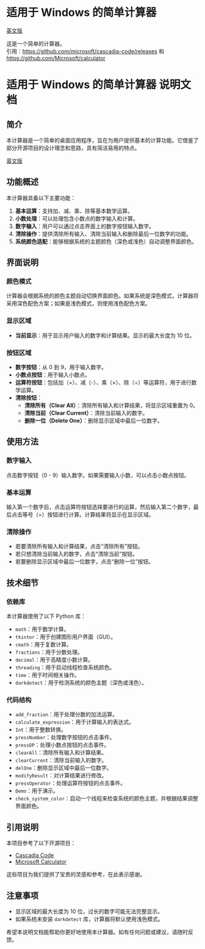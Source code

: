 # 适用于 Windows 的简单计算器

[英文版](./README.md)

这是一个简单的计算器。<br>
引用：https://github.com/microsoft/cascadia-code/releases 和 https://github.com/Microsoft/calculator
# 适用于 Windows 的简单计算器 说明文档

## 简介
本计算器是一个简单的桌面应用程序，旨在为用户提供基本的计算功能。它借鉴了部分开源项目的设计理念和思路，具有简洁易用的特点。

[英文版](./README.md)

## 功能概述
本计算器具备以下主要功能：
1. **基本运算**：支持加、减、乘、除等基本数学运算。
2. **小数处理**：可以处理包含小数点的数字输入和计算。
3. **数字输入**：用户可以通过点击界面上的数字按钮输入数字。
4. **清除操作**：提供清除所有输入、清除当前输入和删除最后一位数字的功能。
5. **系统颜色适配**：能够根据系统的主题颜色（深色或浅色）自动调整界面颜色。

## 界面说明
### 颜色模式
计算器会根据系统的颜色主题自动切换界面颜色。如果系统是深色模式，计算器将采用深色配色方案；如果是浅色模式，则使用浅色配色方案。

### 显示区域
- **当前显示**：用于显示用户输入的数字和计算结果。显示的最大长度为 10 位。

### 按钮区域
- **数字按钮**：从 0 到 9，用于输入数字。
- **小数点按钮**：用于输入小数点。
- **运算符按钮**：包括加（+）、减（-）、乘（×）、除（÷）等运算符，用于进行数学运算。
- **清除按钮**：
  - **清除所有（Clear All）**：清除所有输入和计算结果，将显示区域重置为 0。
  - **清除当前（Clear Current）**：清除当前输入的数字。
  - **删除一位（Delete One）**：删除显示区域中最后一位数字。

## 使用方法
### 数字输入
点击数字按钮（0 - 9）输入数字。如果需要输入小数，可以点击小数点按钮。

### 基本运算
输入第一个数字后，点击运算符按钮选择要进行的运算，然后输入第二个数字，最后点击等号（=）按钮进行计算。计算结果将显示在显示区域。

### 清除操作
- 若要清除所有输入和计算结果，点击“清除所有”按钮。
- 若只想清除当前输入的数字，点击“清除当前”按钮。
- 若要删除显示区域中最后一位数字，点击“删除一位”按钮。

## 技术细节
### 依赖库
本计算器使用了以下 Python 库：
- `math`：用于数学计算。
- `tkinter`：用于创建图形用户界面（GUI）。
- `cmath`：用于复数计算。
- `fractions`：用于分数处理。
- `decimal`：用于高精度小数计算。
- `threading`：用于启动线程检查系统颜色。
- `time`：用于时间相关操作。
- `darkdetect`：用于检测系统的颜色主题（深色或浅色）。

### 代码结构
- `add_fraction`：用于处理分数的加法运算。
- `calculate_expression`：用于计算输入的表达式。
- `Int`：用于整数转换。
- `pressNumber`：处理数字按钮的点击事件。
- `pressDP`：处理小数点按钮的点击事件。
- `clearAll`：清除所有输入和计算结果。
- `clearCurrent`：清除当前输入的数字。
- `delOne`：删除显示区域中最后一位数字。
- `modifyResult`：对计算结果进行修改。
- `pressOperator`：处理运算符按钮的点击事件。
- `Demo`：用于演示。
- `check_system_color`：启动一个线程来检查系统的颜色主题，并根据结果调整界面颜色。

## 引用说明
本项目参考了以下开源项目：
- [Cascadia Code](https://github.com/microsoft/cascadia-code/releases)
- [Microsoft Calculator](https://github.com/Microsoft/calculator)

这些项目为我们提供了宝贵的灵感和参考，在此表示感谢。

## 注意事项
- 显示区域的最大长度为 10 位，过长的数字可能无法完整显示。
- 如果系统未安装 `darkdetect` 库，计算器将默认使用浅色模式。

希望本说明文档能帮助你更好地使用本计算器。如有任何问题或建议，请随时反馈。
